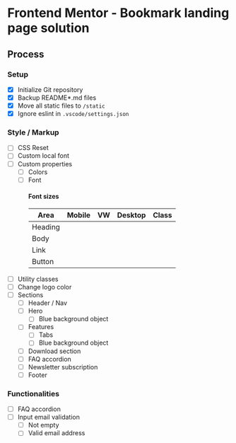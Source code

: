 # Frontend Mentor - Bookmark landing page solution

## Process

### Setup

- [x] Initialize Git repository
- [x] Backup README\*.md files
- [x] Move all static files to `/static`
- [x] Ignore eslint in `.vscode/settings.json`

### Style / Markup

- [ ] CSS Reset
- [ ] Custom local font
- [ ] Custom properties
  - [ ] Colors
  - [ ] Font
    #### Font sizes
    | Area    | Mobile | VW  | Desktop | Class |
    | ------- | ------ | --- | ------- | ----- |
    | Heading |        |     |         |       |
    | Body    |        |     |         |       |
    | Link    |        |     |         |       |
    | Button  |        |     |         |       |
- [ ] Utility classes
- [ ] Change logo color
- [ ] Sections
  - [ ] Header / Nav
  - [ ] Hero
    - [ ] Blue background object
  - [ ] Features
    - [ ] Tabs
    - [ ] Blue background object
  - [ ] Download section
  - [ ] FAQ accordion
  - [ ] Newsletter subscription
  - [ ] Footer

### Functionalities

- [ ] FAQ accordion
- [ ] Input email validation
  - [ ] Not empty
  - [ ] Valid email address
